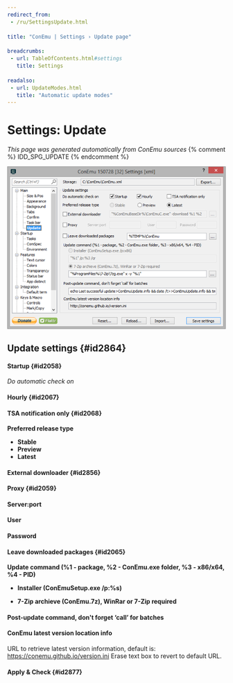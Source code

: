 ```yaml
---
redirect_from:
 - /ru/SettingsUpdate.html

title: "ConEmu | Settings › Update page"

breadcrumbs:
 - url: TableOfContents.html#settings
   title: Settings

readalso:
 - url: UpdateModes.html
   title: "Automatic update modes"
---
```


# Settings: Update

*This page was generated automatically from ConEmu sources*
{% comment %} IDD_SPG_UPDATE {% endcomment %}

![ConEmu Settings: Update](/img/Settings-Update.png)



## Update settings  {#id2864}



#### Startup  {#id2058}
*Do automatic check on*  


#### Hourly  {#id2067}


#### TSA notification only  {#id2068}


**Preferred release type**


* **Stable**
* **Preview**
* **Latest**


#### External downloader  {#id2856}




#### Proxy  {#id2059}


#### Server:port


#### User


#### Password


#### Leave downloaded packages  {#id2065}






**Update command (%1 - package, %2 - ConEmu.exe folder, %3 - x86/x64, %4 - PID)**


* **Installer (ConEmuSetup.exe /p:%s)**





* **7-Zip archieve (ConEmu.7z), WinRar or 7-Zip required**






#### Post-update command, don't forget ‘call’ for batches


#### ConEmu latest version location info
URL to retrieve latest version information, default is: https://conemu.github.io/version.ini Erase text box to revert to default URL.

#### Apply & Check  {#id2877}




